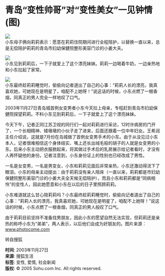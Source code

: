 # 青岛“变性帅哥”对“变性美女”一见钟情(图)

![](https://photo.sohu.com/2003/11/27/82/Img216178213.jpg)  
小东母子俩向莉莉表示：愿意在莉莉住院期间进行全程陪护，以替换一直以来，总是无偿陪护莉莉的青岛市妇幼保健院整形美容门诊的小姜大夫。

![](https://photo.sohu.com/2003/11/27/82/Img216178214.jpg)  
小东见到莉莉后，一下子就爱上了这个漂亮妹妹。莉莉一边喝着牛奶，一边亲热地和小东拉起了家常。

![](https://photo.sohu.com/2003/11/27/82/Img216178215.jpg)  
小东最终趁莉莉睡觉时，偷偷向记者道出了自己的心事：“莉莉人长的漂亮，我真喜欢她，可她现在是明星了，咱配不上她呀！”说这话的时候，小东点燃了一根香烟，同真正的男人完全一样地叹了口气。

2003年11月27日青岛城首例女变男者小东今天拉上母亲，专程赶到青岛市妇幼保健院探望莉莉。不料小东见到莉莉后，一下子就爱上了这个漂亮妹妹。

今天下午，记者正同江苏卫视的同行们一起对莉莉进行采访，12时许病房的门开了，一个长相精神、矮墩墩的小伙子走了进来，后面还跟着一位中年妇女。王希润主任介绍说，这就是7月份在岛城做了首例女变男手术的小东。由于从没见过小东本人，记者很难相信这个身体结实、嘴上还长出绒毛般的胡子的人就是女变男的小东。后来小东主动把衣服掀起来，将其做过手术后的乳房展示给记者看时，才没有人再怀疑他的身份。记者注意到，小东身份证上的性别也已经改成了男性。

一名是女变男，一名是男变女，小东和莉莉见面后非常亲热，小东还激动得流下了眼泪，小东的母亲主动提出：由于莉莉没有亲人陪床（一直以来，莉莉都是市妇幼保健院整形美容门诊的小姜大夫全天候无偿陪护），而且小东和莉莉都是“同病相怜”的变性人，因此她愿意和小东在以后的日子里照顾莉莉。

小东难道就这么甘心陪莉莉吗？小东最终趁莉莉睡觉时，偷偷向记者道出了自己的心事：“莉莉人长的漂亮，我真喜欢她，可她现在是明星了，咱配不上她呀！”说这话的时候，小东点燃了一根香烟，同真正的男人般叹了口气。

由于莉莉目前坚持不准备找男朋友，因此小东的愿望自然无法实现，但莉莉还是亲热的称呼小东为“弟弟”，两人表示，以后他们会成为好朋友的。图片来源：www.photocome.com

转自搜狐

**时间**: 2003年11月27日  
**来源**: 搜狐生活  
**标签**: 变性, 爱情, 社会新闻  
**版权**: © 2005 Sohu.com Inc. All rights reserved.
<!-- tcd_original_link http://news.sohu.com/2003/11/27/82/news216178212.shtml -->
